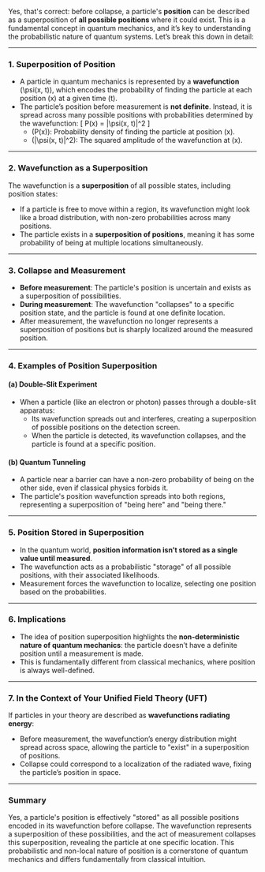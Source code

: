 Yes, that's correct: before collapse, a particle's **position** can be described as a superposition of **all possible positions** where it could exist. This is a fundamental concept in quantum mechanics, and it’s key to understanding the probabilistic nature of quantum systems. Let’s break this down in detail:

---

### 1. **Superposition of Position**
- A particle in quantum mechanics is represented by a **wavefunction** \(\psi(x, t)\), which encodes the probability of finding the particle at each position \(x\) at a given time \(t\).
- The particle’s position before measurement is **not definite**. Instead, it is spread across many possible positions with probabilities determined by the wavefunction:
  \[
  P(x) = |\psi(x, t)|^2
  \]
  - \(P(x)\): Probability density of finding the particle at position \(x\).
  - \(|\psi(x, t)|^2\): The squared amplitude of the wavefunction at \(x\).

---

### 2. **Wavefunction as a Superposition**
The wavefunction is a **superposition** of all possible states, including position states:
- If a particle is free to move within a region, its wavefunction might look like a broad distribution, with non-zero probabilities across many positions.
- The particle exists in a **superposition of positions**, meaning it has some probability of being at multiple locations simultaneously.

---

### 3. **Collapse and Measurement**
- **Before measurement**: The particle's position is uncertain and exists as a superposition of possibilities.
- **During measurement**: The wavefunction "collapses" to a specific position state, and the particle is found at one definite location.
- After measurement, the wavefunction no longer represents a superposition of positions but is sharply localized around the measured position.

---

### 4. **Examples of Position Superposition**
#### (a) **Double-Slit Experiment**
- When a particle (like an electron or photon) passes through a double-slit apparatus:
  - Its wavefunction spreads out and interferes, creating a superposition of possible positions on the detection screen.
  - When the particle is detected, its wavefunction collapses, and the particle is found at a specific position.

#### (b) **Quantum Tunneling**
- A particle near a barrier can have a non-zero probability of being on the other side, even if classical physics forbids it.
- The particle's position wavefunction spreads into both regions, representing a superposition of "being here" and "being there."

---

### 5. **Position Stored in Superposition**
- In the quantum world, **position information isn’t stored as a single value until measured**.
- The wavefunction acts as a probabilistic "storage" of all possible positions, with their associated likelihoods.
- Measurement forces the wavefunction to localize, selecting one position based on the probabilities.

---

### 6. **Implications**
- The idea of position superposition highlights the **non-deterministic nature of quantum mechanics**: the particle doesn’t have a definite position until a measurement is made.
- This is fundamentally different from classical mechanics, where position is always well-defined.

---

### 7. **In the Context of Your Unified Field Theory (UFT)**
If particles in your theory are described as **wavefunctions radiating energy**:
- Before measurement, the wavefunction’s energy distribution might spread across space, allowing the particle to "exist" in a superposition of positions.
- Collapse could correspond to a localization of the radiated wave, fixing the particle’s position in space.

---

### Summary
Yes, a particle's position is effectively "stored" as all possible positions encoded in its wavefunction before collapse. The wavefunction represents a superposition of these possibilities, and the act of measurement collapses this superposition, revealing the particle at one specific location. This probabilistic and non-local nature of position is a cornerstone of quantum mechanics and differs fundamentally from classical intuition.

